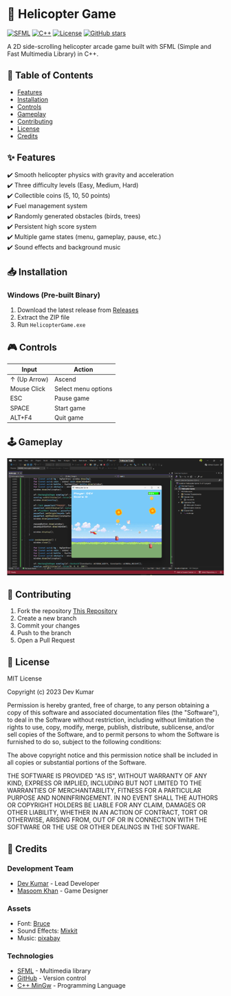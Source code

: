 # 🚁 Helicopter Game 

[![SFML](https://img.shields.io/badge/SFML-2.5.1-blue.svg)](https://www.sfml-dev.org/)
[![C++](https://img.shields.io/badge/C++-17-blue.svg)](https://isocpp.org/)
[![License](https://img.shields.io/badge/License-MIT-green.svg)](https://opensource.org/licenses/MIT)
[![GitHub stars](https://img.shields.io/github/stars/devutmani/HelicopterGame?style=social)](https://github.com/devutmani/HelicopterGame)

A 2D side-scrolling helicopter arcade game built with SFML (Simple and Fast Multimedia Library) in C++.

## 📌 Table of Contents
- [Features](#-features)
- [Installation](#-installation)
- [Controls](#-controls)
- [Gameplay](#%EF%B8%8F-gameplay)
- [Contributing](#-contributing)
- [License](#-license)
- [Credits](#-credits)

## ✨ Features
✔️ Smooth helicopter physics with gravity and acceleration  
✔️ Three difficulty levels (Easy, Medium, Hard)  
✔️ Collectible coins (5, 10, 50 points)  
✔️ Fuel management system  
✔️ Randomly generated obstacles (birds, trees)  
✔️ Persistent high score system  
✔️ Multiple game states (menu, gameplay, pause, etc.)  
✔️ Sound effects and background music  

## 📥 Installation
### Windows (Pre-built Binary)
1. Download the latest release from [Releases](https://github.com/devutmani/HelicopterGame/releases)
2. Extract the ZIP file
3. Run `HelicopterGame.exe`

## 🎮 Controls

|       Input      |        Action       |
|------------------|---------------------|
|   ↑ (Up Arrow)   |        Ascend       |
|    Mouse Click   | Select menu options |
|        ESC       |      Pause game     |
|       SPACE      |      Start game     |
|       ALT+F4     |       Quit game     |

## 🕹️ Gameplay
![Gameplay](gameplay.png)

## 🤝 Contributing
1. Fork the repository [This Repository](https://github.com/devutmani/HelicopterGame)
2. Create a new branch
3. Commit your changes
4. Push to the branch
5. Open a Pull Request

## 📜 License
MIT License

Copyright (c) 2023 Dev Kumar

Permission is hereby granted, free of charge, to any person obtaining a copy
of this software and associated documentation files (the "Software"), to deal
in the Software without restriction, including without limitation the rights
to use, copy, modify, merge, publish, distribute, sublicense, and/or sell
copies of the Software, and to permit persons to whom the Software is
furnished to do so, subject to the following conditions:

The above copyright notice and this permission notice shall be included in all
copies or substantial portions of the Software.

THE SOFTWARE IS PROVIDED "AS IS", WITHOUT WARRANTY OF ANY KIND, EXPRESS OR
IMPLIED, INCLUDING BUT NOT LIMITED TO THE WARRANTIES OF MERCHANTABILITY,
FITNESS FOR A PARTICULAR PURPOSE AND NONINFRINGEMENT. IN NO EVENT SHALL THE
AUTHORS OR COPYRIGHT HOLDERS BE LIABLE FOR ANY CLAIM, DAMAGES OR OTHER
LIABILITY, WHETHER IN AN ACTION OF CONTRACT, TORT OR OTHERWISE, ARISING FROM,
OUT OF OR IN CONNECTION WITH THE SOFTWARE OR THE USE OR OTHER DEALINGS IN THE
SOFTWARE.

## 👏 Credits
### Development Team
- [Dev Kumar](https://github.com/devutmani) - Lead Developer
- [Masoom Khan](https://github.com/masoomkhan) - Game Designer

### Assets
- Font: [Bruce](https://www.1001fonts.com/bruce-forever-font.html)
- Sound Effects: [Mixkit](https://mixkit.co/free-sound-effects/helicopter/)
- Music: [pixabay](https://pixabay.com/sound-effects/search/helicopter/)

### Technologies
- [SFML](https://www.sfml-dev.org) - Multimedia library
- [GitHub](https://github.com) - Version control
- [C++ MinGw](https://sourceforge.net/projects/mingw/) - Programming Language
